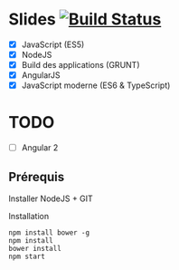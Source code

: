 # Slides [![Build Status](https://travis-ci.org/david-talabard/Presentations.svg?branch=master)](https://travis-ci.org/david-talabard/Presentations)

  * [x] JavaScript (ES5)
  * [x] NodeJS
  * [x] Build des applications (GRUNT)
  * [x] AngularJS
  * [x] JavaScript moderne (ES6 & TypeScript)
  
# TODO
  * [ ] Angular 2
  

## Prérequis
Installer NodeJS + GIT 

Installation
```
npm install bower -g
npm install 
bower install
npm start
```